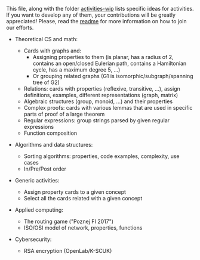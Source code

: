 This file, along with the folder [activities-wip](.) lists specific ideas for activities. If you want to develop any of them, your contributions will be greatly appreciated! Please, read the [readme](../README.md) for more information on how to join our efforts.

* Theoretical CS and math:
	* Cards with graphs and:
		* Assigning properties to them (is planar, has a radius of 2, contains an open/closed Eulerian path, contains a Hamiltonian cycle, has a maximum degree 5, ...)
		* Or grouping related graphs (G1 is isomorphic/subgraph/spanning tree of G2)
	* Relations: cards with properties (reflexive, transitive, ...), assign definitions, examples, different representations (graph, matrix)
	* Algebraic structures (group, monoid, ...) and their properties
	* Complex proofs: cards with various lemmas that are used in specific parts of proof of a large theorem
	* Regular expressions: group strings parsed by given regular expressions
	* Function composition

* Algorithms and data structures:
	* Sorting algorithms: properties, code examples, complexity, use cases
	* In/Pre/Post order

* Generic activities:
	* Assign property cards to a given concept
	* Select all the cards related with a given concept

* Applied computing:
	* The routing game ("Poznej FI 2017")
	* ISO/OSI model of network, properties, functions

* Cybersecurity:
	* RSA encryption (OpenLab/K-SCUK)